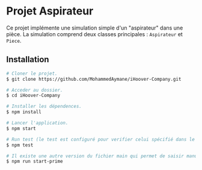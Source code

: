 # Projet Aspirateur

Ce projet implémente une simulation simple d'un "aspirateur" dans une pièce. La simulation comprend deux classes principales : `Aspirateur` et `Piece`.

## Installation
  
```bash
# Cloner le projet.
$ git clone https://github.com/MohammedAymane/iHoover-Company.git

# Acceder au dossier.
$ cd iHoover-Company

# Installer les dépendences.
$ npm install

# Lancer l'application.
$ npm start

# Run test (le test est configuré pour verifier celui spécifié dans le google docs fourni).
$ npm test

# Il existe une autre version du fichier main qui permet de saisir manuellement les différentes variables (longueur, largeur, etc.). Pour l'exécuter, utilisez la commande suivante :
$ npm run start-prime
```
